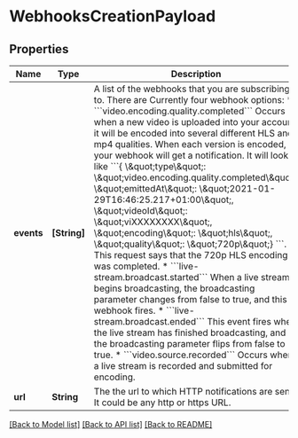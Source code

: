 # WebhooksCreationPayload

## Properties
Name | Type | Description | Notes
------------ | ------------- | ------------- | -------------
**events** | **[String]** | A list of the webhooks that you are subscribing to. There are Currently four webhook options: * &#x60;&#x60;&#x60;video.encoding.quality.completed&#x60;&#x60;&#x60;  Occurs when a new video is uploaded into your account, it will be encoded into several different HLS and mp4 qualities. When each version is encoded, your webhook will get a notification.  It will look like &#x60;&#x60;&#x60;{ \\\&quot;type\\\&quot;: \\\&quot;video.encoding.quality.completed\\\&quot;, \\\&quot;emittedAt\\\&quot;: \\\&quot;2021-01-29T16:46:25.217+01:00\\\&quot;, \\\&quot;videoId\\\&quot;: \\\&quot;viXXXXXXXX\\\&quot;, \\\&quot;encoding\\\&quot;: \\\&quot;hls\\\&quot;, \\\&quot;quality\\\&quot;: \\\&quot;720p\\\&quot;} &#x60;&#x60;&#x60;. This request says that the 720p HLS encoding was completed. * &#x60;&#x60;&#x60;live-stream.broadcast.started&#x60;&#x60;&#x60;  When a live stream begins broadcasting, the broadcasting parameter changes from false to true, and this webhook fires. * &#x60;&#x60;&#x60;live-stream.broadcast.ended&#x60;&#x60;&#x60;  This event fires when the live stream has finished broadcasting, and the broadcasting parameter flips from false to true. * &#x60;&#x60;&#x60;video.source.recorded&#x60;&#x60;&#x60;  Occurs when a live stream is recorded and submitted for encoding. | 
**url** | **String** | The the url to which HTTP notifications are sent. It could be any http or https URL. | 

[[Back to Model list]](../README.md#documentation-for-models) [[Back to API list]](../README.md#documentation-for-api-endpoints) [[Back to README]](../README.md)


